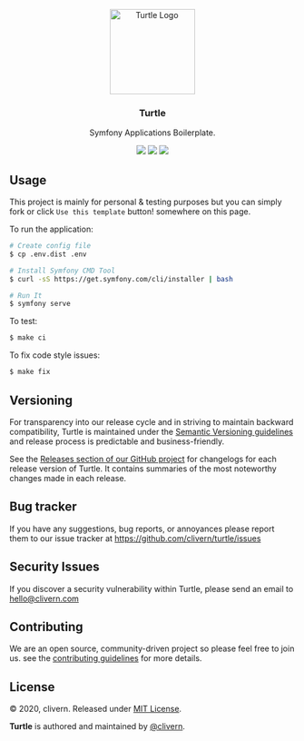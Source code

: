<p align="center">
    <img alt="Turtle Logo" src="https://symfony.com/logos/symfony_black_03.png" width="150" />
    <h3 align="center">Turtle</h3>
    <p align="center">Symfony Applications Boilerplate.</p>
    <p align="center">
        <a href="https://travis-ci.com/Clivern/Turtle"><img src="https://travis-ci.com/Clivern/Turtle.svg?branch=master"></a>
        <a href="https://github.com/Clivern/Turtle/releases"><img src="https://img.shields.io/badge/Version-0.1.0-red.svg"></a>
        <a href="https://github.com/Clivern/Turtle/blob/master/LICENSE"><img src="https://img.shields.io/badge/LICENSE-MIT-orange.svg"></a>
    </p>
</p>

## Usage

This project is mainly for personal & testing purposes but you can simply fork or click `Use this template` button! somewhere on this page.

To run the application:

```zsh
# Create config file
$ cp .env.dist .env

# Install Symfony CMD Tool
$ curl -sS https://get.symfony.com/cli/installer | bash

# Run It
$ symfony serve
```

To test:

```zsh
$ make ci
```

To fix code style issues:

```zsh
$ make fix
```


## Versioning

For transparency into our release cycle and in striving to maintain backward compatibility, Turtle is maintained under the [Semantic Versioning guidelines](https://semver.org/) and release process is predictable and business-friendly.

See the [Releases section of our GitHub project](https://github.com/clivern/turtle/releases) for changelogs for each release version of Turtle. It contains summaries of the most noteworthy changes made in each release.


## Bug tracker

If you have any suggestions, bug reports, or annoyances please report them to our issue tracker at https://github.com/clivern/turtle/issues


## Security Issues

If you discover a security vulnerability within Turtle, please send an email to [hello@clivern.com](mailto:hello@clivern.com)


## Contributing

We are an open source, community-driven project so please feel free to join us. see the [contributing guidelines](CONTRIBUTING.md) for more details.


## License

© 2020, clivern. Released under [MIT License](https://opensource.org/licenses/mit-license.php).

**Turtle** is authored and maintained by [@clivern](http://github.com/clivern).
